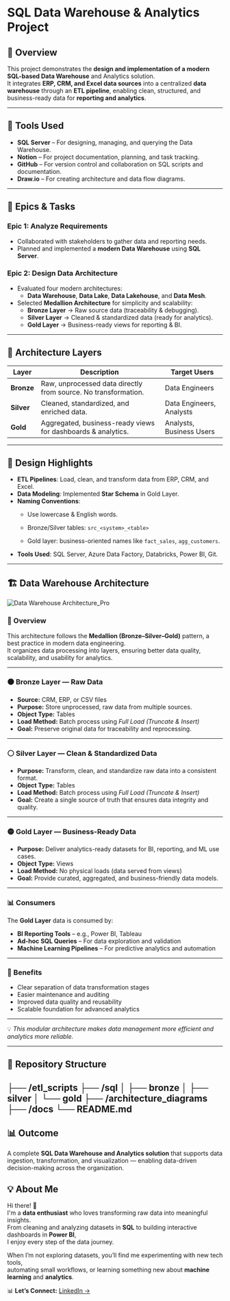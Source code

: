 # SQL Data Warehouse & Analytics Project  

## 📘 Overview  
This project demonstrates the **design and implementation of a modern SQL-based Data Warehouse** and Analytics solution.  
It integrates **ERP, CRM, and Excel data sources** into a centralized **data warehouse** through an **ETL pipeline**, enabling clean, structured, and business-ready data for **reporting and analytics**.

---
## 🧰 Tools Used

- **SQL Server** – For designing, managing, and querying the Data Warehouse.  
- **Notion** – For project documentation, planning, and task tracking.  
- **GitHub** – For version control and collaboration on SQL scripts and documentation.  
- **Draw.io** – For creating architecture and data flow diagrams.
---

## 🚀 Epics & Tasks  

### **Epic 1: Analyze Requirements**  
- Collaborated with stakeholders to gather data and reporting needs.  
- Planned and implemented a **modern Data Warehouse** using **SQL Server**.

### **Epic 2: Design Data Architecture**  
- Evaluated four modern architectures:  
  - **Data Warehouse**, **Data Lake**, **Data Lakehouse**, and **Data Mesh**.  
- Selected **Medallion Architecture** for simplicity and scalability:  
  - **Bronze Layer** → Raw source data (traceability & debugging).  
  - **Silver Layer** → Cleaned & standardized data (ready for analytics).  
  - **Gold Layer** → Business-ready views for reporting & BI.

---

## 🧱 Architecture Layers  

| Layer | Description | Target Users |
|-------|--------------|--------------|
| **Bronze** | Raw, unprocessed data directly from source. No transformation. | Data Engineers |
| **Silver** | Cleaned, standardized, and enriched data. | Data Engineers, Analysts |
| **Gold** | Aggregated, business-ready views for dashboards & analytics. | Analysts, Business Users |

---

## 🧩 Design Highlights  
- **ETL Pipelines**: Load, clean, and transform data from ERP, CRM, and Excel.  
- **Data Modeling**: Implemented **Star Schema** in Gold Layer.  
- **Naming Conventions**:  
  - Use lowercase & English words.  
  - Bronze/Silver tables: `src_<system>_<table>`  

  - Gold layer: business-oriented names like `fact_sales`, `agg_customers`.  
- **Tools Used**: SQL Server, Azure Data Factory, Databricks, Power BI, Git.  

---
## 🏗️ Data Warehouse Architecture

![Data Warehouse Architecture_Pro](https://github.com/user-attachments/assets/516eac6c-7afe-4a51-b987-c0739ab5b637)

### 🔹 Overview
This architecture follows the **Medallion (Bronze–Silver–Gold)** pattern, a best practice in modern data engineering.  
It organizes data processing into layers, ensuring better data quality, scalability, and usability for analytics.

---

### 🟤 Bronze Layer — Raw Data
- **Source:** CRM, ERP, or CSV files  
- **Purpose:** Store unprocessed, raw data from multiple sources.  
- **Object Type:** Tables  
- **Load Method:** Batch process using *Full Load (Truncate & Insert)*  
- **Goal:** Preserve original data for traceability and reprocessing.

---

### ⚪ Silver Layer — Clean & Standardized Data
- **Purpose:** Transform, clean, and standardize raw data into a consistent format.  
- **Object Type:** Tables  
- **Load Method:** Batch process using *Full Load (Truncate & Insert)*  
- **Goal:** Create a single source of truth that ensures data integrity and quality.

---

### 🟡 Gold Layer — Business-Ready Data
- **Purpose:** Deliver analytics-ready datasets for BI, reporting, and ML use cases.  
- **Object Type:** Views  
- **Load Method:** No physical loads (data served from views)  
- **Goal:** Provide curated, aggregated, and business-friendly data models.

---

### 📊 Consumers
The **Gold Layer** data is consumed by:
- **BI Reporting Tools** – e.g., Power BI, Tableau  
- **Ad-hoc SQL Queries** – For data exploration and validation  
- **Machine Learning Pipelines** – For predictive analytics and automation  

---

### 🚀 Benefits
- Clear separation of data transformation stages  
- Easier maintenance and auditing  
- Improved data quality and reusability  
- Scalable foundation for advanced analytics

---

💡 *This modular architecture makes data management more efficient and analytics more reliable.*

---
## 📂 Repository Structure  
├── /etl_scripts
├── /sql
│ ├── bronze
│ ├── silver
│ └── gold
├── /architecture_diagrams
├── /docs
└── README.md
---

## 📊 Outcome  
A complete **SQL Data Warehouse and Analytics solution** that supports data ingestion, transformation, and visualization — enabling data-driven decision-making across the organization.

## 💡 About Me

Hi there! 👋  
I'm a **data enthusiast** who loves transforming raw data into meaningful insights.  
From cleaning and analyzing datasets in **SQL** to building interactive dashboards in **Power BI**,  
I enjoy every step of the data journey.

When I’m not exploring datasets, you’ll find me experimenting with new tech tools,  
automating small workflows, or learning something new about **machine learning** and **analytics**.

📊 **Let’s Connect:** [LinkedIn →](https://www.linkedin.com/in/saurabh-lagad/) 


